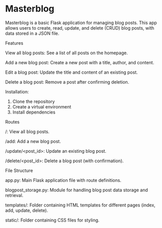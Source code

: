 # Masterblog


Masterblog is a basic Flask application for managing blog posts. This app allows users to create, read, update, and delete (CRUD) blog posts, with data stored in a JSON file.


Features

View all blog posts: See a list of all posts on the homepage.

Add a new blog post: Create a new post with a title, author, and content.

Edit a blog post: Update the title and content of an existing post.

Delete a blog post: Remove a post after confirming deletion.


Installation:

1. Clone the repository
2. Create a virtual environment
3. Install dependencies


Routes

/: View all blog posts.

/add: Add a new blog post.

/update/<post_id>: Update an existing blog post.

/delete/<post_id>: Delete a blog post (with confirmation).


File Structure

app.py: Main Flask application file with route definitions.

blogpost_storage.py: Module for handling blog post data storage and retrieval.

templates/: Folder containing HTML templates for different pages (index, add, update, delete).

static/: Folder containing CSS files for styling.

